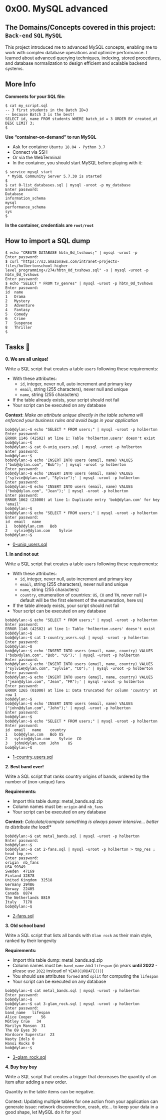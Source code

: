 # 0x00. MySQL advanced
## The Domains/Concepts covered in this project: `Back-end` `SQL` `MySQL`

This project introduced me to advanced MySQL concepts, enabling me to work with complex database operations and optimize performance. I learned about advanced querying techniques, indexing, stored procedures, and database normalization to design efficient and scalable backend systems.

## More Info

**Comments for your SQL file:**

```
$ cat my_script.sql
-- 3 first students in the Batch ID=3
-- because Batch 3 is the best!
SELECT id, name FROM students WHERE batch_id = 3 ORDER BY created_at DESC LIMIT 3;
$
```

**Use “container-on-demand” to run MySQL**
  * Ask for container `Ubuntu 18.04 - Python 3.7`
  * Connect via SSH
  * Or via the WebTerminal
  * In the container, you should start MySQL before playing with it:

```
$ service mysql start
 * MySQL Community Server 5.7.30 is started
$
$ cat 0-list_databases.sql | mysql -uroot -p my_database
Enter password: 
Database
information_schema
mysql
performance_schema
sys
$
```

**In the container, credentials are `root/root`**

## How to import a SQL dump

```
$ echo "CREATE DATABASE hbtn_0d_tvshows;" | mysql -uroot -p
Enter password: 
$ curl "https://s3.amazonaws.com/intranet-projects-files/holbertonschool-higher-level_programming+/274/hbtn_0d_tvshows.sql" -s | mysql -uroot -p hbtn_0d_tvshows
Enter password: 
$ echo "SELECT * FROM tv_genres" | mysql -uroot -p hbtn_0d_tvshows
Enter password: 
id  name
1   Drama
2   Mystery
3   Adventure
4   Fantasy
5   Comedy
6   Crime
7   Suspense
8   Thriller
$
```

## Tasks :page_with_curl:

**0. We are all unique!**

Write a SQL script that creates a table `users` following these requirements:

  * With these attributes:
    * `id`, integer, never null, auto increment and primary key
    * `email`, string (255 characters), never null and unique
    * `name`, string (255 characters)
  * If the table already exists, your script should not fail
  * Your script can be executed on any database

**Context**: *Make an attribute unique directly in the table schema will enforced your business rules and avoid bugs in your application*

```
bob@dylan:~$ echo "SELECT * FROM users;" | mysql -uroot -p holberton
Enter password: 
ERROR 1146 (42S02) at line 1: Table 'holberton.users' doesn't exist
bob@dylan:~$ 
bob@dylan:~$ cat 0-uniq_users.sql | mysql -uroot -p holberton
Enter password: 
bob@dylan:~$ 
bob@dylan:~$ echo 'INSERT INTO users (email, name) VALUES ("bob@dylan.com", "Bob");' | mysql -uroot -p holberton
Enter password: 
bob@dylan:~$ echo 'INSERT INTO users (email, name) VALUES ("sylvie@dylan.com", "Sylvie");' | mysql -uroot -p holberton
Enter password: 
bob@dylan:~$ echo 'INSERT INTO users (email, name) VALUES ("bob@dylan.com", "Jean");' | mysql -uroot -p holberton
Enter password: 
ERROR 1062 (23000) at line 1: Duplicate entry 'bob@dylan.com' for key 'email'
bob@dylan:~$ 
bob@dylan:~$ echo "SELECT * FROM users;" | mysql -uroot -p holberton
Enter password: 
id  email   name
1   bob@dylan.com   Bob
2   sylvie@dylan.com    Sylvie
bob@dylan:~$ 
```

  * [0-uniq_users.sql](./0-uniq_users.sql)

**1. In and not out**

Write a SQL script that creates a table `users` following these requirements:

  * With these attributes:
    * `id`, integer, never null, auto increment and primary key
    * `email`, string (255 characters), never null and unique
    * `name`, string (255 characters)
    * `country`, enumeration of countries: `US`, `CO` and `TN`, never null (= default will be the first element of the enumeration, here `US`)
  * If the table already exists, your script should not fail
  * Your script can be executed on any database

```
bob@dylan:~$ echo "SELECT * FROM users;" | mysql -uroot -p holberton
Enter password: 
ERROR 1146 (42S02) at line 1: Table 'holberton.users' doesn't exist
bob@dylan:~$ 
bob@dylan:~$ cat 1-country_users.sql | mysql -uroot -p holberton
Enter password: 
bob@dylan:~$ 
bob@dylan:~$ echo 'INSERT INTO users (email, name, country) VALUES ("bob@dylan.com", "Bob", "US");' | mysql -uroot -p holberton
Enter password: 
bob@dylan:~$ echo 'INSERT INTO users (email, name, country) VALUES ("sylvie@dylan.com", "Sylvie", "CO");' | mysql -uroot -p holberton
Enter password: 
bob@dylan:~$ echo 'INSERT INTO users (email, name, country) VALUES ("jean@dylan.com", "Jean", "FR");' | mysql -uroot -p holberton
Enter password: 
ERROR 1265 (01000) at line 1: Data truncated for column 'country' at row 1
bob@dylan:~$ 
bob@dylan:~$ echo 'INSERT INTO users (email, name) VALUES ("john@dylan.com", "John");' | mysql -uroot -p holberton
Enter password: 
bob@dylan:~$ 
bob@dylan:~$ echo "SELECT * FROM users;" | mysql -uroot -p holberton
Enter password: 
id  email   name    country
1   bob@dylan.com   Bob US
2   sylvie@dylan.com    Sylvie  CO
3   john@dylan.com  John    US
bob@dylan:~$ 
```

  * [1-country_users.sql](./1-country_users.sql)

**2. Best band ever!**

Write a SQL script that ranks country origins of bands, ordered by the number of (non-unique) fans

**Requirements:**

  * Import this table dump: metal_bands.sql.zip
  * Column names must be: `origin` and `nb_fans`
  * Your script can be executed on any database

**Context:** *Calculate/compute something is always power intensive… better to distribute the load!**

```
bob@dylan:~$ cat metal_bands.sql | mysql -uroot -p holberton
Enter password: 
bob@dylan:~$ 
bob@dylan:~$ cat 2-fans.sql | mysql -uroot -p holberton > tmp_res ; head tmp_res
Enter password: 
origin  nb_fans
USA 99349
Sweden  47169
Finland 32878
United Kingdom  32518
Germany 29486
Norway  22405
Canada  8874
The Netherlands 8819
Italy   7178
bob@dylan:~$ 
```

  * [2-fans.sql](./2-fans.sql)

**3. Old school band**

Write a SQL script that lists all bands with `Glam rock` as their main style, ranked by their longevity

**Requirements:**

  * Import this table dump: metal_bands.sql.zip
  * Column names must be: `band_name` and `lifespan` (in years **until 2022** - please use `2022` instead of `YEAR(CURDATE())`)
  * You should use attributes `formed` and `split` for computing the `lifespan`
  * Your script can be executed on any database

```
bob@dylan:~$ cat metal_bands.sql | mysql -uroot -p holberton
Enter password: 
bob@dylan:~$ 
bob@dylan:~$ cat 3-glam_rock.sql | mysql -uroot -p holberton 
Enter password: 
band_name   lifespan
Alice Cooper    56
Mötley Crüe   34
Marilyn Manson  31
The 69 Eyes 30
Hardcore Superstar  23
Nasty Idols 0
Hanoi Rocks 0
bob@dylan:~$ 
```

  * [3-glam_rock.sql](./3-glam_rock.sql)

**4. Buy buy buy**

Write a SQL script that creates a trigger that decreases the quantity of an item after adding a new order.

Quantity in the table items can be negative.

Context: Updating multiple tables for one action from your application can generate issue: network disconnection, crash, etc… to keep your data in a good shape, let MySQL do it for you!


